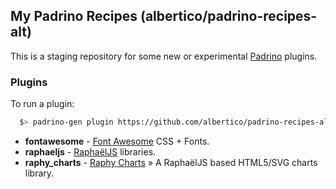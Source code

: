 ## My Padrino Recipes (albertico/padrino-recipes-alt)

This is a staging repository for some new or experimental [Padrino](http://www.padrinorb.com) plugins.

### Plugins

To run a plugin:

```bash
  $> padrino-gen plugin https://github.com/albertico/padrino-recipes-alt/raw/master/plugins/<plugin-file>
```

- **fontawesome**  - [Font Awesome](http://fontawesome.io/) CSS + Fonts.
- **raphaeljs**    - [RaphaëlJS](http://raphaeljs.com/) libraries.
- **raphy_charts** - [Raphy Charts](http://softwarebyjosh.com/raphy-charts/) » A RaphaëlJS based HTML5/SVG charts library.

